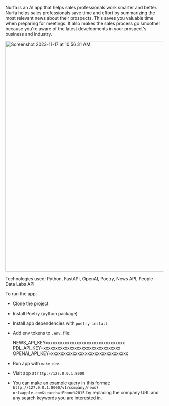 Nurfa is an AI app that helps sales professionals work smarter and better. Nurfa helps sales professionals save time and effort by summarizing the most relevant news about their prospects. This saves you valuable time when preparing for meetings. It also makes the sales process go smoother because you're aware of the latest developments in your prospect's business and industry.

<img width="730" alt="Screenshot 2023-11-17 at 10 56 31 AM" src="https://github.com/olajide1234/nurfa/assets/42445456/860b2bd4-9541-40e0-8c6b-695d3325ff0c">

Technologies used: Python, FastAPI, OpenAI, Poetry, News API, People Data Labs API

To run the app:

- Clone the project
- Install Poetry (python package)
- Install app dependencies with `poetry install`
- Add env tokens to `.env`. file:

    NEWS_API_KEY=xxxxxxxxxxxxxxxxxxxxxxxxxxxxxxxx
    PDL_API_KEY=xxxxxxxxxxxxxxxxxxxxxxxxxxxxxxxx
    OPENAI_API_KEY=xxxxxxxxxxxxxxxxxxxxxxxxxxxxxxxx

- Run app with `make dev`
- Visit app at `http://127.0.0.1:8000`
- You can make an example query in this format: `http://127.0.0.1:8000/v1/company/news?url=apple.com&search=iPhone%2015` by replacing the company URL and any search keywords you are interested in.
